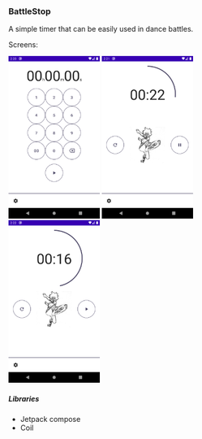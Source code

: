 ### BattleStop

A simple timer that can be easily used in dance battles.

Screens:

<p>
<img src="screenshots/settings.png" alt="Settings" width="180" height="320">
<img src="screenshots/running.png" alt="Settings" width="180" height="320">
<img src="screenshots/paused.png" alt="Settings" width="180" height="320">

</p>

##### Libraries
- Jetpack compose
- Coil